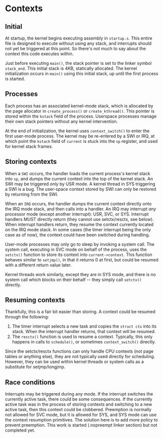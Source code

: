 Contexts
========


Initial
-------

At startup, the kernel begins executing assembly in `startup.s`. This entire
file is designed to execute without using any stack, and interrupts should not
yet be triggered at this point. So there's not much to say about the context
this code executes within.

Just before executing `main()`, the stack pointer is set to the linker symbol
`stack_end`. This initial stack is 4KB, statically allocated. The kernel
initialization occurs in `main()` using this initial stack, up until the first
process is started.


Processes
---------

Each process has an associated kernel-mode stack, which is allocated by the page
allocator in `create_process()` or `create_kthread()`. This pointer is stored
within the `kstack` field of the process. Userspace processes manage their own
stack pointers without any kernel intervention.

At the end of initialization, the kernel uses `context_switch()` to enter the
first user-mode process. The kernel may be re-entered by a SWI or IRQ, at which
point the `kstack` field of `current` is stuck into the `sp` register, and used
for kernel stack frames.


Storing contexts
----------------

When a `SWI` occurs, the handler loads the current process's kernel stack into
`sp`, and dumps the current context into the top of the kernel stack. An SWI may
be triggered *only* by USR mode. A kernel thread in SYS triggering a SWI is a
bug. The user-space context stored by SWI can only be restored by returning from
the SWI.

When an `IRQ` occurs, the handler dumps the current context directly onto
the IRQ mode stack, and then calls into a handler. An IRQ may interrupt *any*
processor mode (except another interrupt): USR, SVC, or SYS. Interrupt handlers
MUST directly return (they cannot use setctx/resctx, see below). When interrupt
handlers return, they resume the context currently located on the IRQ mode
stack. In some cases (the timer interrupt being the only case as of now), the
context could have been switched during handling.

User-mode processes may only go to sleep by invoking a system call. The system
call, executing in SVC mode on behalf of the process, uses the `setctx()`
function to store its context into `current->context`. This function behaves
similar to `setjmp()`, in that it returns 0 at first, but could be resumed with
a different return value later.

Kernel threads work similarly, except they are in SYS mode, and there is no
system call which blocks on their behalf -- they simply call `setctx()`
directly.

Resuming contexts
-----------------

Thankfully, this is a fair bit easier than storing.  A context could be resumed
through the following:

1. The timer interrupt selects a new task and copies the `struct ctx` into its
   stack. When the interrupt handler returns, that context will be resumed.
2. The `resctx()` function is used to resume a context. Typically, this only
   happens in calls to `schedule()`, or sometimes `context_switch()` directly.

Since the setctx/resctx functions can only handle CPU contexts (not page tables
or anything else), they are not typically used directly for scheduling. However,
they can be used within kernel threads or system calls as a substitute for
setjmp/longjmp.

Race conditions
---------------

Interrupts may be triggered during any mode. If the interrupt switches the
currently active task, there could be some consequences.  If the currently
active task was in the process of storing contexts and switching to a new active
task, then this context could be clobbered. Preemption is normally not allowed
for SVC mode, but it is allowed for SYS, and SYS mode can use the context
resumption primitives. The solution here is to add more policy to prevent
preemption. This work is started (.nopreempt linker section) but not completed
yet.
